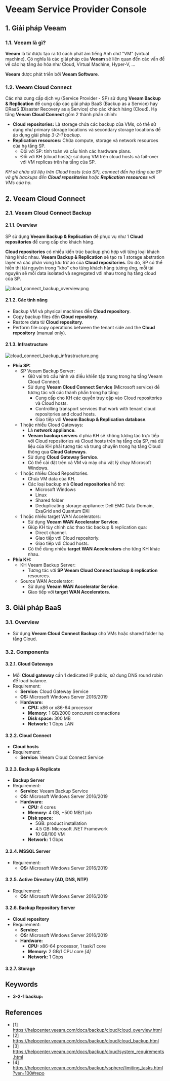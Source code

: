 # Veeam Service Provider Console

## 1. Giải pháp Veeam

### 1.1. Veeam là gì?

**Veeam** là từ được tạo ra từ cách phát âm tiếng Anh chữ "VM" (virtual machine). Có nghĩa là các giải pháp của **Veeam** sẽ liên quan đến các vấn đề về các hạ tầng ảo hóa như Cloud, Virtual Machine, Hyper-V, ...

**Veeam** được phát triển bởi **Veeam Software**.

### 1.2. Veeam Cloud Connect

Các nhà cung cấp dịch vụ (Service Provider - SP) sử dụng **Veeam Backup & Replication** để cung cấp các giải pháp BaaS (Backup as a Service) hay DRaaS (Disaster Recovery as a Service) cho các khách hàng (Cloud). Hạ tầng **Veeam Cloud Connect** gồm 2 thành phần chính:
* **Cloud repositories:** Là storage chứa các backup của VMs, có thể sử dụng như primary storage locations và secondary storage locations để áp dụng giải pháp *3-2-1 backup*.
* **Replication resources:** Chứa compute, storage và network resources của hạ tầng SP.
  * Đối với SP: tính toán và cấu hình các hardware plans.
  * Đối với KH (cloud hosts): sử dụng VM trên cloud hosts và fail-over với VM replicas trên hạ tầng của SP.

*KH sẽ chứa dữ liệu trên Cloud hosts (của SP), connect đến hạ tầng của SP và ghi backups đến **Cloud repositories** hoặc **Replication resources** với VMs của họ.*

## 2. Veeam Cloud Connect

### 2.1. Veeam Cloud Connect Backup

#### 2.1.1. Overview
SP sử dụng **Veeam Backup & Replication** để phục vụ như 1 **Cloud repositories** để cung cấp cho khách hàng.

**Cloud repositories** có nhiều kiến trúc backup phù hợp với từng loại khách hàng khác nhau. **Veeam Backup & Replication** sẽ tạo ra 1 storage abstration layer và các phân vùng lưu trữ ảo của **Cloud repositories**. Do đó, SP có thể hiển thị tài nguyên trong "kho" cho từng khách hàng tương ứng, mỗi tài nguyên sẽ mỗi data isolated và segregated với nhau trong hạ tầng cloud của SP.

![cloud_connect_backup_overview.png](./img/cloud_connect_backup_overview.png)

#### 2.1.2. Các tính năng

* Backup VM và physical machines đến **Cloud repository**.
* Copy backup files đến **Cloud repository**.
* Restore data từ **Cloud repository**.
* Perform file copy operations between the tenant side and the **Cloud repository** (manual only).

#### 2.1.3. Infrastructure

![cloud_connect_backup_infrastructure.png](./img/cloud_connect_backup_infrastructure.png)

* **Phía SP:**
  * SP Veeam Backup Server:
    * Giữ vai trò cấu hình và điều khiển tập trung trong hạ tầng Veeam Cloud Connect.
    * Sử dụng **Veeam Cloud Connect Service** (Microsoft service) để tương tác với các thành phần trong hạ tầng:
      * Cung cấp cho KH các quyền truy cập vào Cloud repositories và Cloud hosts.
      * Controlling transport services that work with tenant cloud repositories and cloud hosts.
      * Giao tiếp với **Veeam Backup & Replication database**.
  * 1 hoặc nhiều Cloud Gateways:
    * Là **network appliance**.
    * **Veeam backup servers** ở phía KH sẽ không tương tác trực tiếp với Cloud repositories và Cloud hosts trên hạ tầng của SP, mà dữ liệu của KH phải tương tác và trung chuyển trong hạ tầng Cloud thông qua **Cloud Gateways**.
    * Sử dụng **Cloud Gateway Service**.
    * Có thể cài đặt trên cả VM và máy chủ vật lý chạy Microsoft Windows.
  * 1 hoặc nhiều Cloud Repositories.
    * Chứa VM data của KH.
    * Các loại backup mà **Cloud repositories** hỗ trợ:
      * Microsoft Windows
      * Linux
      * Shared folder
      * Deduplicating storage appliance: Dell EMC Data Domain, ExaGrid and Quantum DXi
  * 1 hoặc nhiều target WAN Accelerators:
    * Sử dụng **Veeam WAN Accelerator Service**.
    * Giúp KH tùy chỉnh các thao tác backup & replication qua:
      * Direct channel.
      * Giao tiếp với Cloud repositoriy.
      * Giao tiếp với Cloud hosts.
    * Có thể dùng nhiều **target WAN Accelerators** cho từng KH khác nhau.
* **Phía KH:**
  * KH Veeam Backup Server:
    * Tương tác với **SP Veeam Cloud Connect backup & replication** resources.
  * Source WAN Accelerator:
    * Sử dụng **Veeam WAN Accelerator Service**.
    * Giao tiếp với **target WAN Accelerators**.

## 3. Giải pháp BaaS

### 3.1. Overview

* Sử dụng **Veeam Cloud Connect Backup** cho VMs hoặc shared folder hạ tầng Cloud.

### 3.2. Components

#### 3.2.1. Cloud Gateways

* Mỗi **Cloud gateway** cần 1 dedicated IP public, sử dụng DNS round robin để load balance.
* Requirement:
  * **Service:** Cloud Gateway Service
  * **OS:** Microsoft Windows Server 2016/2019
  * **Hardware:**
    * **CPU:** x86 or x86-64 processor
    * **Memory:** 1 GB/2000 concurent connections
    * **Disk space:** 300 MB
    * **Network:** 1 Gbps LAN

#### 3.2.2. Cloud Connect

* **Cloud hosts**
* Requirement:
  * **Service:** Veeam Cloud Connect Service

#### 3.2.3. Backup & Replicate

* **Backup Server**
* Requirement:
  * **Service:** Veeam Backup Service
  * **OS:** Microsoft Windows Server 2016/2019
  * **Hardware:**
    * **CPU:** 4 cores
    * **Memory:** 4 GB, +500 MB/1 job
    * **Disk space:**
      * 5GB: product installation
      * 4.5 GB: Microsoft .NET Framework
      * 10 GB/100 VM
    * **Network:** 1 Gbps

#### 3.2.4. MSSQL Server

* Requirement:
  * **OS:** Microsoft Windows Server 2016/2019

#### 3.2.5. Active Directory (AD, DNS, NTP)

* Requirement:
  * **OS:** Microsoft Windows Server 2016/2019

#### 3.2.6. Backup Repository Server

* **Cloud repository**
* Requirement:
  * **Service:**
  * **OS:** Microsoft Windows Server 2016/2019
  * **Hardware:**
    * **CPU:** x86-64 processor, 1 task/1 core
    * **Memory:** 2 GB/1 CPU core *[4]*
    * **Network:** 1 Gbps

#### 3.2.7. Storage


## Keywords

* **3-2-1 backup:**

## References

* [1] https://helpcenter.veeam.com/docs/backup/cloud/cloud_overview.html
* [2] https://helpcenter.veeam.com/docs/backup/cloud/cloud_backup.html
* [3] https://helpcenter.veeam.com/docs/backup/cloud/system_requirements.html
* [4] https://helpcenter.veeam.com/docs/backup/vsphere/limiting_tasks.html?ver=100#repo